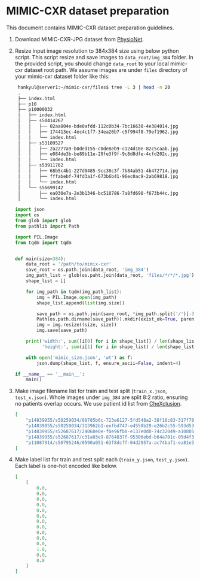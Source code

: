 # MIMIC-CXR dataset preparation

This document contains MIMIC-CXR dataset preparation guidelines.

1. Download MIMIC-CXR-JPG dataset from [PhysioNet](https://physionet.org/content/mimic-cxr/2.0.0/).
2. Resize input image resolution to 384x384 size using below python script. This script resize and save images to `data_root/img_384` folder. In the provided script, you should change `data_root` to your local mimic-cxr dataset root path.
We assume images are under `files` directory of your mimic-cxr dataset folder like this:
   ```bash
    hankyul@server1:~/mimic-cxr/files$ tree -L 3 | head -n 20
    .
    ├── index.html
    ├── p10
    ├── p10000032
    │   ├── index.html
    │   ├── s50414267
    │   │   ├── 02aa804e-bde0afdd-112c0b34-7bc16630-4e384014.jpg
    │   │   ├── 174413ec-4ec4c1f7-34ea26b7-c5f994f8-79ef1962.jpg
    │   │   └── index.html
    │   ├── s53189527
    │   │   ├── 2a2277a9-b0ded155-c0de8eb9-c124d10e-82c5caab.jpg
    │   │   ├── e084de3b-be89b11e-20fe3f9f-9c8d8dfe-4cfd202c.jpg
    │   │   └── index.html
    │   ├── s53911762
    │   │   ├── 68b5c4b1-227d0485-9cc38c3f-7b84ab51-4b472714.jpg
    │   │   ├── fffabebf-74fd3a1f-673b6b41-96ec0ac9-2ab69818.jpg
    │   │   └── index.html
    │   └── s56699142
    │       ├── ea030e7a-2e3b1346-bc518786-7a8fd698-f673b44c.jpg
    │       └── index.html
    ```

    ```python
    import json
    import os
    from glob import glob
    from pathlib import Path
    
    import PIL.Image
    from tqdm import tqdm
    
    
    def main(size=384):
        data_root = '/path/to/mimix-cxr'
        save_root = os.path.join(data_root, 'img_384')
        img_path_list = glob(os.paht.join(data_root, 'files/*/*/*.jpg'))
        shape_list = []
    
        for img_path in tqdm(img_path_list):
            img = PIL.Image.open(img_path)
            shape_list.append(list(img.size))
    
            save_path = os.path.join(save_root, *img_path.split('/')[-3:])
            Path(os.path.dirname(save_path)).mkdir(exist_ok=True, parents=True)
            img = img.resize((size, size))
            img.save(save_path)
    
        print('width:', sum([i[0] for i in shape_list]) / len(shape_list),
              'height:', sum(i[1] for i in shape_list) / len(shape_list))
    
        with open('mimic_size.json', 'wt') as f:
            json.dump(shape_list, f, ensure_ascii=False, indent=4)
    
    if __name__ == '__main__':
        main()
    ```
    
3. Make image filename list for train and test split (`train_x.json`, `test_x.json`). Whole images under `img_384` are split 8:2 ratio, ensuring no patients overlap occurs.
We use patient id list from [CheXclusion](https://github.com/LalehSeyyed/CheXclusion/blob/main/MIMIC/testSet_SubjID.csv).

    ```json
    [
        "p14839955/s50259034/09785b6c-723e6127-5fd548a2-38f16c83-317f7809.jpg",
        "p14839955/s50259034/313962b1-eefbd747-e4558b29-e26b2c55-593d53fe.jpg",
        "p14839955/s52687617/24060e0e-f0e96fb0-e137e0d0-74c32049-a10805db.jpg",
        "p14839955/s52687617/c31a03e9-8764837f-95306ebd-b64a701c-05d4f308.jpg",
        "p11087914/s50795246/0590a951-63f8dcff-04d2957a-ac74baf1-ea81e311.jpg",
    ]
    ```

4. Make label list for train and test split each (`train_y.json`, `test_y.json`). Each label is one-hot encoded like below.

    ```json
    [
        [
            0.0,
            0.0,
            0.0,
            0.0,
            0.0,
            0.0,
            0.0,
            0.0,
            0.0,
            0.0,
            0.0,
            1.0,
            0.0,
            0.0
        ]
    ]
    ```
